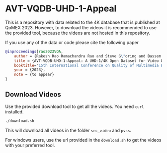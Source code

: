 # AVT-VQDB-UHD-1-Appeal
This is a repository with data related to the 4K database that is published at QoMEX 2023.
However, to download the videos it is recommended to use the provided tool, because the videos are not hosted in this repository.


If you use any of the data or code please cite the following paper

```bibtex
@inproceedings{rao2023VQA,
    author = {Rakesh Rao Ramachandra Rao and Steve G\"oring and Bassem Elmeligy and Alexander Raake},
    title = {AVT-VQDB-UHD-1-Appeal: A UHD-1/4K Open Dataset for Video Quality and Appeal Assessment Using Modern Video Codecs},
    booktitle="15th International Conference on Quality of Multimedia Experience (QoMEX)",
    year = {2023},
    note = {to appear}
}
```

## Download Videos
Use the provided download tool to get all the videos. 
You need `curl` installed.

```bash
./download.sh
```
This will download all videos in the folder `src_video` and `pvss`.

For windows users, use the url provided in the `download.sh` to get the videos with your preferred tool.
